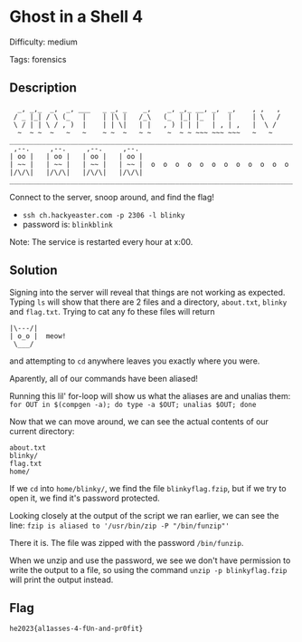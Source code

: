 Ghost in a Shell 4
=============

Difficulty: medium

Tags: forensics

Description
-------------
```
  _, _,_  _,  _, ___   _ _, _    _,    _, _,_ __, _,  _,    , ,   ,
 / _ |_| / \ (_   |    | |\ |   /_\   (_  |_| |_  |   |     | \   /
 \ / | | \ / , )  |    | | \|   | |   , ) | | |   | , | ,   |  \ /
  ~  ~ ~  ~   ~   ~    ~ ~  ~   ~ ~    ~  ~ ~ ~~~ ~~~ ~~~   ~   ~
______________________________________________________________________
 ,--.     ,--.     ,--.     ,--.
| oo |   | oo |   | oo |   | oo |
| ~~ |   | ~~ |   | ~~ |   | ~~ |  o  o  o  o  o  o  o  o  o  o  o  o
|/\/\|   |/\/\|   |/\/\|   |/\/\|
______________________________________________________________________
```

Connect to the server, snoop around, and find the flag!

- `ssh ch.hackyeaster.com -p 2306 -l blinky`
- password is: `blinkblink`

Note: The service is restarted every hour at x:00.


Solution
-------------
Signing into the server will reveal that things are not working as expected.
Typing `ls` will show that there are 2 files and a directory, `about.txt`, `blinky` and `flag.txt`.
Trying to cat any fo these files will return
```
|\---/|
| o_o |  meow!
 \___/
```
and attempting to `cd` anywhere leaves you exactly where you were.

Aparently, all of our commands have been aliased!

Running this lil' for-loop will show us what the aliases are and unalias them: `for OUT in $(compgen -a); do type -a $OUT; unalias $OUT; done`

Now that we can move around, we can see the actual contents of our current directory:
```
about.txt
blinky/
flag.txt
home/
```

If we `cd` into `home/blinky/`, we find the file `blinkyflag.fzip`, but if we try to open it, we find it's password protected.

Looking closely at the output of the script we ran earlier, we can see the line: `fzip is aliased to '/usr/bin/zip -P "/bin/funzip"'`

There it is. The file was zipped with the password `/bin/funzip`.

When we unzip and use the password, we see we don't have permission to write the output to a file, so using the command `unzip -p blinkyflag.fzip` will print the output instead.


Flag
-------------
`he2023{al1asses-4-fUn-and-pr0fit}`